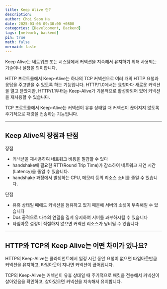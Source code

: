 ```yaml
---
title: Keep Alive 란?
description:
author: Choi Seon Ha
date: 2025-03-06 09:30:00 +0800
categories: [Development, Backend]
tags: [network, backend]
pin: true
math: false
mermaid: fasle
---
```


Keep Alive는 네트워크 또는 시스템에서 커넥션을 지속해서 유지하기 위해 사용되는 기술이나 설정을 의미합니다.

HTTP 프로토콜에서 Keep-Alive는 하나의 TCP 커넥션으로 여러 개의 HTTP 요청과 응답을 주고받을 수 있도록 하는 기능입니다. HTTP/1.0에서는 요청마다 새로운 커넥션을 열고 닫았지만, HTTP/1.1부터는 Keep-Alive가 기본적으로 활성화되어 있어 커넥션을 재사용할 수 있습니다.

TCP 프로토콜에서 Keep-Alive는 커넥션이 유휴 상태일 때 커넥션이 끊어지지 않도록 주기적으로 패킷을 전송하는 기능입니다.

---

## Keep Alive의 장점과 단점

장점

- 커넥션을 재사용하여 네트워크 비용을 절감할 수 있다
- handshake에 필요한 RTT(Round Trip Time)가 감소하여 네트워크 지연 시간(Latency)을 줄일 수 있습니다.
- handshake 과정에서 발생하는 CPU, 메모리 등의 리소스 소비를 줄일 수 있습니다.

단점

- 유휴 상태일 때에도 커넥션을 점유하고 있기 때문에 서버의 소켓이 부족해질 수 있습니다
- Dos 공격으로 다수의 연결을 길게 유지하여 서버를 과부하시킬 수 있습니다
- 타임아웃 설정이 적절하지 않으면 커넥션 리소스가 낭비될 수 있습니다

---

## HTTP와 TCP의 Keep Alive는 어떤 차이가 있나요?

HTTP의 Keep-Alive는 클라이언트에서 일정 시간 동안 요청이 없으면 타임아웃만큼 커넥션을 유지하고, 타임아웃이 지나면 커넥션이 끊어집니다.

TCP의 Keep-Alive는 커넥션이 유휴 상태일 때 주기적으로 패킷을 전송해서 커넥션이 살아있음을 확인하고, 살아있으면 커넥션을 지속해서 유지합니다.
